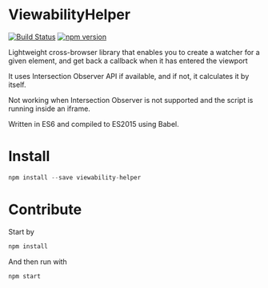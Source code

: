 # ViewabilityHelper

[![Build Status](https://travis-ci.org/outbrain/ViewabilityHelper.svg?branch=master)](https://travis-ci.org/outbrain/ViewabilityHelper) [![npm version](https://badge.fury.io/js/viewability-helper.svg)](https://badge.fury.io/js/viewability-helper)


Lightweight cross-browser library that enables you to create a watcher for a given element, and get back a callback when it has entered the viewport

It uses Intersection Observer API if available, and if not, it calculates it by itself.

Not working when Intersection Observer is not supported and the script is running inside an iframe.
 
Written in ES6 and compiled to ES2015 using Babel.

# Install

```js
npm install --save viewability-helper
```

# Contribute

Start by 
```js
npm install
```

And then run with
```js
npm start
```